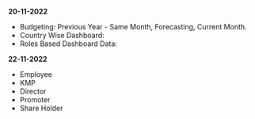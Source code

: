 **20-11-2022**

* Budgeting:
  Previous Year - Same Month,
  Forecasting,
  Current Month.
* Country Wise Dashboard:
* Roles Based Dashboard Data:

**22-11-2022**

* Employee
* KMP
* Director
* Promoter
* Share Holder

